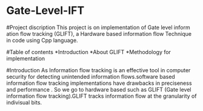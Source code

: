 # Gate-Level-IFT

#Project discription
This project is on implementation of Gate level inform ation flow tracking (GLIFT), a Hardware based information flow Technique in code using Cpp language.


#Table of contents
   *Introduction
   *About GLIFT
   *Methodology for implementation
   

#Introduction
As Information flow tracking is an effective tool in computer security for detecting unintended information flows.software based information flow tracking 
implementations have drawbacks in preciseness and performance . So we go to hardware based such as GLIFT (Gate level information flow tracking).GLIFT tracks
information flow at the granularity of indivisual bits.


